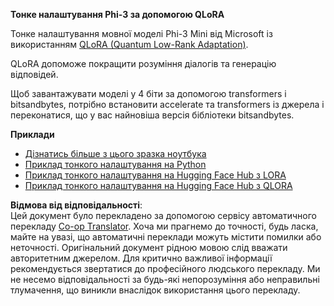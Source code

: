 <!--
CO_OP_TRANSLATOR_METADATA:
{
  "original_hash": "54b6b824568d4decb574b9e117c4f5f7",
  "translation_date": "2025-07-17T08:21:31+00:00",
  "source_file": "md/03.FineTuning/FineTuning_Qlora.md",
  "language_code": "uk"
}
-->
**Тонке налаштування Phi-3 за допомогою QLoRA**

Тонке налаштування мовної моделі Phi-3 Mini від Microsoft із використанням [QLoRA (Quantum Low-Rank Adaptation)](https://github.com/artidoro/qlora).

QLoRA допоможе покращити розуміння діалогів та генерацію відповідей.

Щоб завантажувати моделі у 4 біти за допомогою transformers і bitsandbytes, потрібно встановити accelerate та transformers із джерела і переконатися, що у вас найновіша версія бібліотеки bitsandbytes.

**Приклади**
- [Дізнатись більше з цього зразка ноутбука](../../../../code/03.Finetuning/Phi_3_Inference_Finetuning.ipynb)
- [Приклад тонкого налаштування на Python](../../../../code/03.Finetuning/FineTrainingScript.py)
- [Приклад тонкого налаштування на Hugging Face Hub з LORA](../../../../code/03.Finetuning/Phi-3-finetune-lora-python.ipynb)
- [Приклад тонкого налаштування на Hugging Face Hub з QLORA](../../../../code/03.Finetuning/Phi-3-finetune-qlora-python.ipynb)

**Відмова від відповідальності**:  
Цей документ було перекладено за допомогою сервісу автоматичного перекладу [Co-op Translator](https://github.com/Azure/co-op-translator). Хоча ми прагнемо до точності, будь ласка, майте на увазі, що автоматичні переклади можуть містити помилки або неточності. Оригінальний документ рідною мовою слід вважати авторитетним джерелом. Для критично важливої інформації рекомендується звертатися до професійного людського перекладу. Ми не несемо відповідальності за будь-які непорозуміння або неправильні тлумачення, що виникли внаслідок використання цього перекладу.